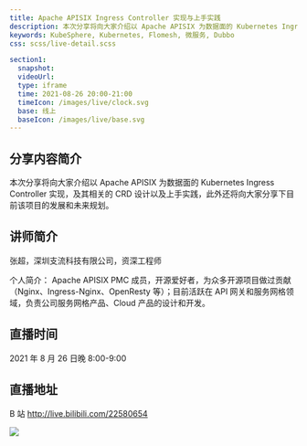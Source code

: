 ```yaml
---
title: Apache APISIX Ingress Controller 实现与上手实践
description: 本次分享将向大家介绍以 Apache APISIX 为数据面的 Kubernetes Ingress Controller 实现，及其相关的 CRD 设计以及上手实践，此外还将向大家分享下目前该项目的发展和未来规划。
keywords: KubeSphere, Kubernetes, Flomesh, 微服务, Dubbo
css: scss/live-detail.scss

section1:
  snapshot: 
  videoUrl: 
  type: iframe
  time: 2021-08-26 20:00-21:00
  timeIcon: /images/live/clock.svg
  base: 线上
  baseIcon: /images/live/base.svg
---
```

## 分享内容简介

本次分享将向大家介绍以 Apache APISIX 为数据面的 Kubernetes Ingress Controller 实现，及其相关的 CRD 设计以及上手实践，此外还将向大家分享下目前该项目的发展和未来规划。

## 讲师简介

张超，深圳支流科技有限公司，资深工程师

个人简介：
Apache APISIX PMC 成员，开源爱好者，为众多开源项目做过贡献（Nginx、Ingress-Nginx、OpenResty 等）；目前活跃在 API 网关和服务网格领域，负责公司服务网格产品、Cloud 产品的设计和开发。

## 直播时间

2021 年 8 月 26 日晚 8:00-9:00

## 直播地址

B 站  http://live.bilibili.com/22580654

![](https://pek3b.qingstor.com/kubesphere-community/images/live-apisix826.png)